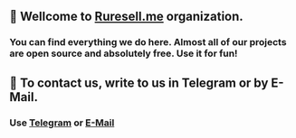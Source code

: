 ## 👋 Wellcome to [Ruresell.me](https://www.ruresell.me/en "Organization's Site") organization. 
### You can find everything we do here. Almost all of our projects are open source and absolutely free. Use it for fun!
## 📧 To contact us, write to us in Telegram or by E-Mail.
### Use [Telegram](https://ruresell_support.t.me/ "Support") or [E-Mail](mailto:admin@ruresell.me "Support E-Mail")
